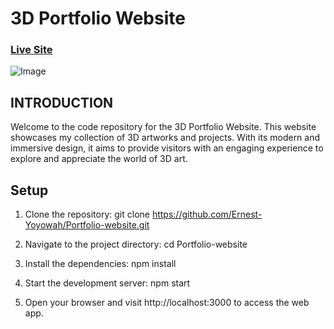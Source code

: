 # 3D Portfolio Website 

### [Live Site](https://e-portfolio-web.netlify.app/)

![Image](https://static.vecteezy.com/system/resources/previews/009/418/801/original/digital-marketing-3d-icon-illustration-for-your-website-user-interface-and-presentation-3d-render-illustration-free-png.png)

## INTRODUCTION
Welcome to the code repository for the 3D Portfolio Website. This website showcases my collection of 3D artworks and projects. With its modern and immersive design, it aims to provide visitors with an engaging experience to explore and appreciate the world of 3D art.



## Setup
1. Clone the repository:
   git clone https://github.com/Ernest-Yoyowah/Portfolio-website.git

2. Navigate to the project directory:
   cd Portfolio-website
3. Install the dependencies:
   npm install
4. Start the development server:
   npm start
5. Open your browser and visit http://localhost:3000 to access the web app.
